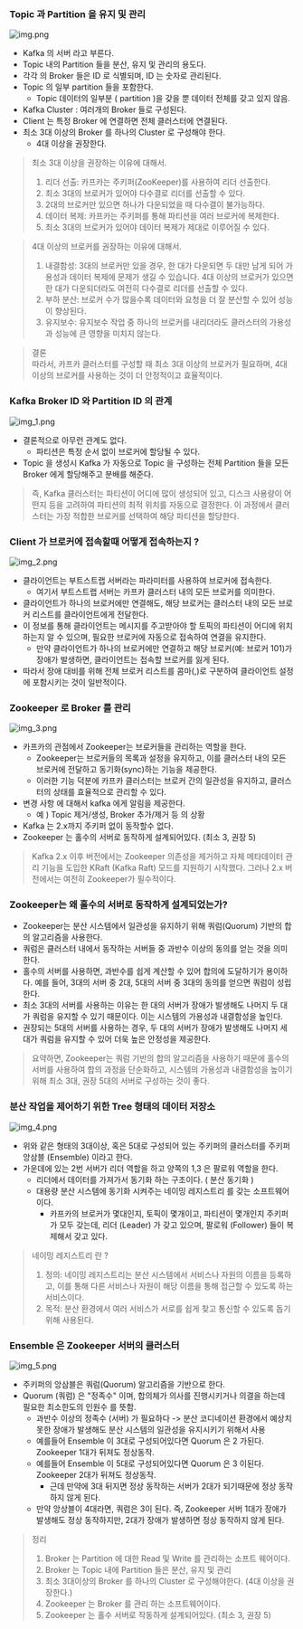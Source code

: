 ### Topic 과 Partition 을 유지 및 관리
![img.png](imgae_broker/img.png)

- Kafka 의 서버 라고 부른다.
- Topic 내의 Partition 들을 분산, 유지 및 관리의 용도다.
- 각각 의 Broker 들은 ID 로 식별되며, ID 는 숫자로 관리된다.
- Topic 의 일부 partition 들을 포함한다.
  - Topic 데이터의 일부분 ( partition )을 갖을 뿐 데이터 전체를 갖고 있지 않음.
- Kafka Cluster : 여러개의 Broker 들로 구성된다.
- Client 는 특정 Broker 에 연결하면 전체 클러스터에 연결된다.
- 최소 3대 이상의 Broker 를 하나의 Cluster 로 구성해야 한다.
  - 4대 이상을 권장한다.

> 최소 3대 이상을 권장하는 이유에 대해서.
> 1. 리더 선출: 카프카는 주키퍼(ZooKeeper)를 사용하여 리더 선출한다.
> 2. 최소 3대의 브로커가 있어야 다수결로 리더를 선출할 수 있다. 
> 3. 2대의 브로커만 있으면 하나가 다운되었을 때 다수결이 불가능하다.
> 4. 데이터 복제: 카프카는 주키퍼를 통해 파티션을 여러 브로커에 복제한다. 
> 5. 최소 3대의 브로커가 있어야 데이터 복제가 제대로 이루어질 수 있다.

> 4대 이상의 브로커를 권장하는 이유에 대해서.
> 1. 내결함성: 3대의 브로커만 있을 경우, 한 대가 다운되면 두 대만 남게 되어 가용성과 데이터 복제에 문제가 생길 수 있습니다. 4대 이상의 브로커가 있으면 한 대가 다운되더라도 여전히 다수결로 리더를 선출할 수 있다.
> 2. 부하 분산: 브로커 수가 많을수록 데이터와 요청을 더 잘 분산할 수 있어 성능이 향상된다.
> 3. 유지보수: 유지보수 작업 중 하나의 브로커를 내리더라도 클러스터의 가용성과 성능에 큰 영향을 미치지 않는다.

> 결론 <br/> 
> 따라서, 카프카 클러스터를 구성할 때 최소 3대 이상의 브로커가 필요하며, 4대 이상의 브로커를 사용하는 것이 더 안정적이고 효율적이다.



### Kafka Broker ID 와 Partition ID 의 관계
![img_1.png](imgae_broker/img_1.png)
- 결론적으로 아무런 관계도 없다.
  - 파티션은 특정 순서 없이 브로커에 할당될 수 있다.
- Topic 을 생성시 Kafka 가 자동으로 Topic 을 구성하는 전체 Partition 들을 모든 Broker 에게 할당해주고 분배를 해준다.

> 즉, Kafka 클러스터는 파티션이 어디에 많이 생성되어 있고, 디스크 사용량이 어떤지 등을 고려하여 파티션의 최적 위치를 자동으로 결정한다. 이 과정에서 클러스터는 가장 적합한 브로커를 선택하여 해당 파티션을 할당한다.

### Client 가 브로커에 접속할때 어떻게 접속하는지 ? 
![img_2.png](imgae_broker/img_2.png)
- 클라이언트는 부트스트랩 서버라는 파라미터를 사용하여 브로커에 접속한다.
  - 여기서 부트스트랩 서버는 카프카 클러스터 내의 모든 브로커를 의미한다.
- 클라이언트가 하나의 브로커에만 연결해도, 해당 브로커는 클러스터 내의 모든 브로커 리스트를 클라이언트에게 전달한다.
- 이 정보를 통해 클라이언트는 메시지를 주고받아야 할 토픽의 파티션이 어디에 위치하는지 알 수 있으며, 필요한 브로커에 자동으로 접속하여 연결을 유지한다.
  - 만약 클라이언트가 하나의 브로커에만 연결하고 해당 브로커(예: 브로커 101)가 장애가 발생하면, 클라이언트는 접속할 브로커를 잃게 된다.
- 따라서 장애 대비를 위해 전체 브로커 리스트를 콤마(,)로 구분하여 클라이언트 설정에 포함시키는 것이 일반적이다.

### Zookeeper 로 Broker 를 관리
![img_3.png](imgae_broker/img_3.png)
- 카프카의 관점에서 Zookeeper는 브로커들을 관리하는 역할을 한다.
  - Zookeeper는 브로커들의 목록과 설정을 유지하고, 이를 클러스터 내의 모든 브로커에 전달하고 동기화(sync)하는 기능을 제공한다.
  - 이러한 기능 덕분에 카프카 클러스터는 브로커 간의 일관성을 유지하고, 클러스터의 상태를 효율적으로 관리할 수 있다.
- 변경 사항 에 대해서 kafka 에게 알림을 제공한다.
  - 예 ) Topic 제거/생성, Broker 추가/제거 등 의 상황
- Kafka 는  2.x까지 주키퍼 없이 동작할수 없다.
- Zookeeper 는 홀수의 서버로 동작하게 설계되어있다. (최소 3, 권장 5)

> Kafka 2.x 이후 버전에서는 Zookeeper 의존성을 제거하고 자체 메타데이터 관리 기능을 도입한 KRaft (Kafka Raft) 모드를 지원하기 시작했다. 그러나 2.x 버전에서는 여전히 Zookeeper가 필수적이다.

### Zookeeper는 왜 홀수의 서버로 동작하게 설계되었는가?
- Zookeeper는 분산 시스템에서 일관성을 유지하기 위해 쿼럼(Quorum) 기반의 합의 알고리즘을 사용한다.
- 쿼럼은 클러스터 내에서 동작하는 서버들 중 과반수 이상의 동의를 얻는 것을 의미한다.
- 홀수의 서버를 사용하면, 과반수를 쉽게 계산할 수 있어 합의에 도달하기가 용이하다. 예를 들어, 3대의 서버 중 2대, 5대의 서버 중 3대의 동의를 얻으면 쿼럼이 성립한다.
- 최소 3대의 서버를 사용하는 이유는 한 대의 서버가 장애가 발생해도 나머지 두 대가 쿼럼을 유지할 수 있기 때문이다. 이는 시스템의 가용성과 내결함성을 높인다.
- 권장되는 5대의 서버를 사용하는 경우, 두 대의 서버가 장애가 발생해도 나머지 세 대가 쿼럼을 유지할 수 있어 더욱 높은 안정성을 제공한다.
> 요약하면, Zookeeper는 쿼럼 기반의 합의 알고리즘을 사용하기 때문에 홀수의 서버를 사용하여 합의 과정을 단순화하고, 시스템의 가용성과 내결함성을 높이기 위해 최소 3대, 권장 5대의 서버로 구성하는 것이 좋다.

### 분산 작업을 제어하기 위한 Tree 형태의 데이터 저장소
![img_4.png](imgae_broker/img_4.png)
- 위와 같은 형태의 3대이상, 혹은 5대로 구성되어 있는 주키퍼의 클러스터를 주키퍼 앙삼블 (Ensemble) 이라고 한다.
- 가운데에 있는 2번 서버가 리더 역할을 하고 양쪽의 1,3 은 팔로워 역할을 한다.
  - 리더에서 데이터를 가져가서 동기화 하는 구조이다. ( 분산 동기화 )
  - 대용량 분산 시스템에 동기화 시켜주는 네이밍 레지스트리 를 갖는 소프트웨어 이다.
    - 카프카의 브로커가 몇대인지, 토픽이 몇개이고, 파티션이 몇개인지 주키퍼가 모두 갖는데, 리더 (Leader) 가 갖고 있으며, 팔로워 (Follower) 들이 복제해서 갖고 있다.  

> 네이밍 레지스트리 란 ? <br/>
> 1. 정의: 네이밍 레지스트리는 분산 시스템에서 서비스나 자원의 이름을 등록하고, 이를 통해 다른 서비스나 자원이 해당 이름을 통해 접근할 수 있도록 하는 서비스이다. 
> 2. 목적: 분산 환경에서 여러 서비스가 서로를 쉽게 찾고 통신할 수 있도록 돕기 위해 사용된다.

### Ensemble 은 Zookeeper 서버의 클러스터
![img_5.png](imgae_broker/img_5.png)
- 주키퍼의 앙삼블은 쿼럼(Quorum) 알고리즘을 기반으로 한다.
- Quorum (쿼럼) 은 "정족수" 이며, 합의체가 의사를 진행시키거나 의결을 하는데 필요한 최소한도의 인원수 를 뜻함.
  - 과반수 이상의 정족수 (서버) 가 필요하다 -> 분산 코디네이션 환경에서 예상치 못한 장애가 발생해도 분산 시스템의 일관성을 유지시키기 위해서 사용
  - 예를들어 Ensemble 이 3대로 구성되어있다면 Quorum 은 2 가된다. Zookeeper 1대가 뒤져도 정상동작.
  - 예를들어 Ensemble 이 5대로 구성되어있다면 Quorum 은 3 이된다. Zookeeper 2대가 뒤져도 정상동작.
    - 근데 만약에 3대 뒤지면 정상 동작하는 서버가 2대가 되기때문에 정상 동작하지 않게 된다.
  - 만약 앙상블이 4대라면, 쿼럼은 3이 된다. 즉, Zookeeper 서버 1대가 장애가 발생해도 정상 동작하지만, 2대가 장애가 발생하면 정상 동작하지 않게 된다.

> 정리
> 1. Broker 는 Partition 에 대한 Read 및 Write 를 관리하는 소프트 웨어이다.
> 2. Broker 는 Topic 내에 Partition 들은 분산, 유지 및 관리
> 3. 최소 3대이상의 Broker 를 하나의 Cluster 로 구성해야한다. (4대 이상을 권장한다.)
> 4. Zookeeper 는 Broker 를 관리 하는 소프트웨어이다.
> 5. Zookeeper 는 홀수 서버로 작동하게 설계되어있다. (최소 3, 권장 5)
